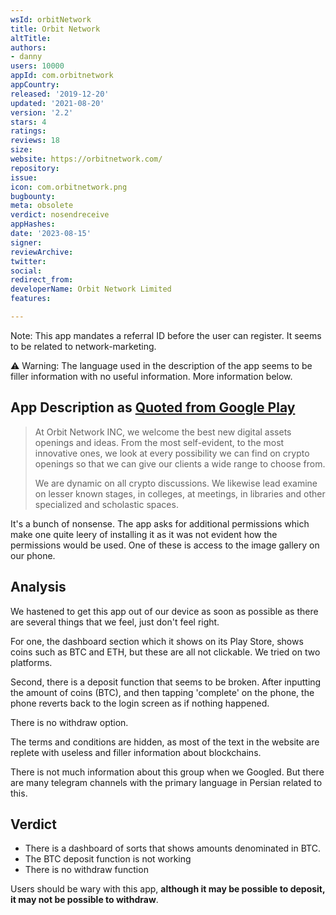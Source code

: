 ```yaml
---
wsId: orbitNetwork
title: Orbit Network
altTitle: 
authors:
- danny
users: 10000
appId: com.orbitnetwork
appCountry: 
released: '2019-12-20'
updated: '2021-08-20'
version: '2.2'
stars: 4
ratings: 
reviews: 18
size: 
website: https://orbitnetwork.com/
repository: 
issue: 
icon: com.orbitnetwork.png
bugbounty: 
meta: obsolete
verdict: nosendreceive
appHashes: 
date: '2023-08-15'
signer: 
reviewArchive: 
twitter: 
social: 
redirect_from: 
developerName: Orbit Network Limited
features: 

---
```


Note: This app mandates a referral ID before the user can register. It seems to be related to network-marketing.

⚠️ Warning: The language used in the description of the app seems to be filler information with no useful information. More information below.

## App Description as [Quoted from Google Play](https://play.google.com/store/apps/details?id=com.orbitnetwork)

> At Orbit Network INC, we welcome the best new digital assets openings and ideas.
From the most self-evident, to the most innovative ones, we look at every possibility we can find on crypto openings so that we can give our clients a wide range to choose from.
>
> We are dynamic on all crypto discussions. We likewise lead examine on lesser known stages, in colleges, at meetings, in libraries and other specialized and scholastic spaces.

It's a bunch of nonsense. The app asks for additional permissions which make one quite leery of installing it as it was not evident how the permissions would be used. One of these is access to the image gallery on our phone.

## Analysis

We hastened to get this app out of our device as soon as possible as there are several things that we feel, just don't feel right.

For one, the dashboard section which it shows on its Play Store, shows coins such as BTC and ETH, but these are all not clickable. We tried on two platforms.

Second, there is a deposit function that seems to be broken. After inputting the amount of coins (BTC), and then tapping 'complete' on the phone, the phone reverts back to the login screen as if nothing happened.

There is no withdraw option.

The terms and conditions are hidden, as most of the text in the website are replete with useless and filler information about blockchains.

There is not much information about this group when we Googled. But there are many telegram channels with the primary language in Persian related to this.

## Verdict

- There is a dashboard of sorts that shows amounts denominated in BTC.
- The BTC deposit function is not working
- There is no withdraw function

Users should be wary with this app, **although it may be possible to deposit, it may not be possible to withdraw**.
